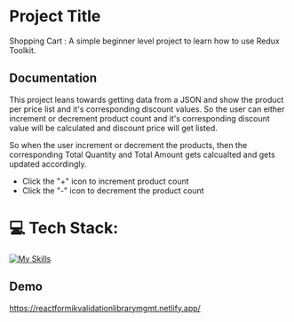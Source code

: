 # Project Title

Shopping Cart : A simple beginner level project to learn how to use Redux Toolkit.

## Documentation

This project leans towards getting data from a JSON and show the product per price list and it's corresponding discount values. So the user can either increment or decrement product count and it's corresponding discount value will be calculated and discount price will get listed.

So when the user increment or decrement the products, then the corresponding Total Quantity and Total Amount gets calcualted and gets updated accordingly.

- Click the "+" icon to increment product count
- Click the "-" icon to decrement the product count

# 💻 Tech Stack:

[![My Skills](https://skillicons.dev/icons?i=react,css,bootstrap,git,netlify)](https://skillicons.dev)

## Demo

https://reactformikvalidationlibrarymgmt.netlify.app/
